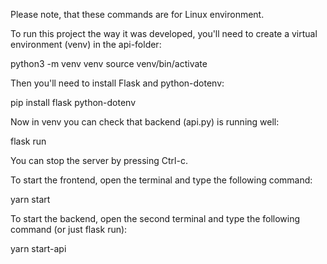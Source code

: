Please note, that these commands are for Linux environment. 

To run this project the way it was developed, you'll need to create a virtual environment (venv) in the api-folder:

python3 -m venv venv
source venv/bin/activate

Then you'll need to install Flask and python-dotenv:

pip install flask python-dotenv

Now in venv you can check that backend (api.py) is running well:

flask run

You can stop the server by pressing Ctrl-c.

To start the frontend, open the terminal and type the following command:

yarn start

To start the backend, open the second terminal and type the following command (or just flask run):

yarn start-api
